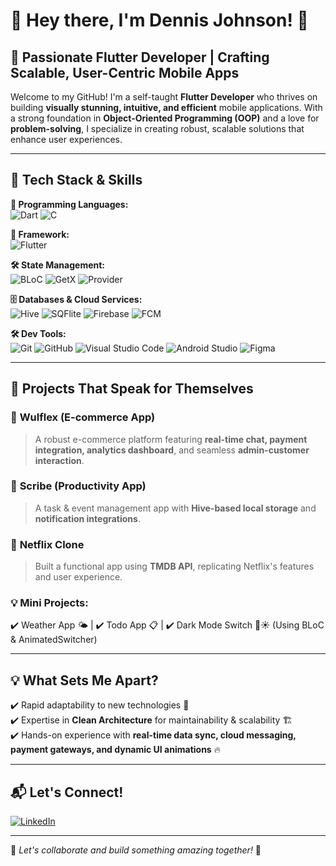 
# 👋 Hey there, I'm Dennis Johnson! 🚀

## 🌟 Passionate Flutter Developer | Crafting Scalable, User-Centric Mobile Apps

Welcome to my GitHub! I'm a self-taught **Flutter Developer** who thrives on building **visually stunning, intuitive, and efficient** mobile applications. With a strong foundation in **Object-Oriented Programming (OOP)** and a love for **problem-solving**, I specialize in creating robust, scalable solutions that enhance user experiences.

---

## 🔧 Tech Stack & Skills

**🚀 Programming Languages:**  
![Dart](https://img.shields.io/badge/Dart-0175C2?style=for-the-badge&logo=dart&logoColor=white) ![C](https://img.shields.io/badge/C-00599C?style=for-the-badge&logo=c&logoColor=white)

**📱 Framework:**  
![Flutter](https://img.shields.io/badge/Flutter-02569B?style=for-the-badge&logo=flutter&logoColor=white)

**🛠️ State Management:**  
![BLoC](https://img.shields.io/badge/BLoC-41C1F3?style=for-the-badge) ![GetX](https://img.shields.io/badge/GetX-FFDD00?style=for-the-badge) ![Provider](https://img.shields.io/badge/Provider-FF6D00?style=for-the-badge)

**🗄️ Databases & Cloud Services:**  
![Hive](https://img.shields.io/badge/Hive-FF6F00?style=for-the-badge) ![SQFlite](https://img.shields.io/badge/SQFlite-003B57?style=for-the-badge) ![Firebase](https://img.shields.io/badge/Firebase-FFCA28?style=for-the-badge) ![FCM](https://img.shields.io/badge/FCM-FF5722?style=for-the-badge)

**🛠 Dev Tools:**  
![Git](https://img.shields.io/badge/Git-F05032?style=for-the-badge&logo=git&logoColor=white) ![GitHub](https://img.shields.io/badge/GitHub-181717?style=for-the-badge&logo=github&logoColor=white) ![Visual Studio Code](https://img.shields.io/badge/VS%20Code-007ACC?style=for-the-badge&logo=visual-studio-code&logoColor=white) ![Android Studio](https://img.shields.io/badge/Android%20Studio-3DDC84?style=for-the-badge&logo=android-studio&logoColor=white) ![Figma](https://img.shields.io/badge/Figma-F24E1E?style=for-the-badge&logo=figma&logoColor=white)

---

## 🚀 Projects That Speak for Themselves

### 🛒 **Wulflex** (E-commerce App)
> A robust e-commerce platform featuring **real-time chat, payment integration, analytics dashboard**, and seamless **admin-customer interaction**.

### 📝 **Scribe** (Productivity App)
> A task & event management app with **Hive-based local storage** and **notification integrations**.

### 🎥 **Netflix Clone**
> Built a functional app using **TMDB API**, replicating Netflix's features and user experience.

### 💡 **Mini Projects:**
✔️ Weather App 🌤️ | ✔️ Todo App 📋 | ✔️ Dark Mode Switch 🌙☀️ (Using BLoC & AnimatedSwitcher)

---

## 💡 What Sets Me Apart?
✔️ Rapid adaptability to new technologies 🚀  
✔️ Expertise in **Clean Architecture** for maintainability & scalability 🏗️  
✔️ Hands-on experience with **real-time data sync, cloud messaging, payment gateways, and dynamic UI animations** 🔥

---

## 📬 Let's Connect!

[![LinkedIn](https://img.shields.io/badge/LinkedIn-0A66C2?style=for-the-badge&logo=linkedin&logoColor=white)]([https://www.linkedin.com/in/yourprofile](https://www.linkedin.com/in/dennis-johnson-flutter-developer/))

---

🚀 _Let's collaborate and build something amazing together!_ 🚀
